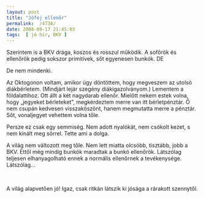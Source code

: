 ```yaml
---
layout: post
title: "Jófej ellenőr"
permalink:  /4738/ 
date: 2008-09-17 21:45:03
tags:  [ jó hír, BKV ] 
---
```

Szerintem is a BKV drága, koszos és rosszul működik. A sofőrök és ellenőrök pedig sokszor primitívek, sőt egyenesen bunkók. DE



<!--break-->  
De nem mindenki.

   <p style="margin-bottom: 0cm">Az Oktogonon voltam, amikor úgy döntöttem, hogy megveszem az utolsó diákbérletem. (Mindjárt lejár szegény diákigazolványom.) Lementem a földalattihoz. Ott állt a két nagydarab ellenőr. Mielőtt nekem estek volna, hogy &bdquo;jegyeket bérleteket&rdquo;, megkérdeztem merre van itt bérletpénztár. Ő nem csupán kedvesen visszaköszönt, hanem megmutatta merre a pénztár. Sőt, vonaljegyet vehettem volna tőle.</p> <p style="margin-bottom: 0cm">Persze ez csak egy semmiség. Nem adott nyalókát, nem csókolt kezet, s nem kínált meg sörrel. Tette ami a dolga.</p> <p style="margin-bottom: 0cm">A világ nem változott meg tőle. Nem lett miatta olcsóbb, tisztább, jobb a BKV. Ettől még mindig bunkók maradtak a bunkó ellenőrök. Látszólag teljesen elhanyagolható ennek a normális ellenőrnek a tevékenysége. Látszólag...</p> <p style="margin-bottom: 0cm">&nbsp;</p> <p >A világ alapvetően jó! Igaz, csak ritkán látszik ki jósága a rárakott szennytől.</p>